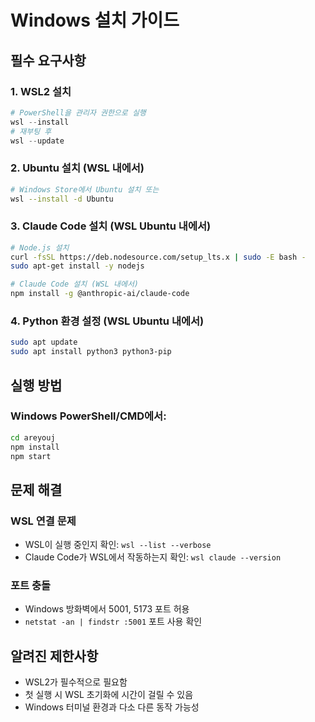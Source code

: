# Windows 설치 가이드

## 필수 요구사항

### 1. WSL2 설치
```powershell
# PowerShell을 관리자 권한으로 실행
wsl --install
# 재부팅 후
wsl --update
```

### 2. Ubuntu 설치 (WSL 내에서)
```bash
# Windows Store에서 Ubuntu 설치 또는
wsl --install -d Ubuntu
```

### 3. Claude Code 설치 (WSL Ubuntu 내에서)
```bash
# Node.js 설치
curl -fsSL https://deb.nodesource.com/setup_lts.x | sudo -E bash -
sudo apt-get install -y nodejs

# Claude Code 설치 (WSL 내에서)
npm install -g @anthropic-ai/claude-code
```

### 4. Python 환경 설정 (WSL Ubuntu 내에서)
```bash
sudo apt update
sudo apt install python3 python3-pip
```

## 실행 방법

### Windows PowerShell/CMD에서:
```cmd
cd areyouj
npm install
npm start
```

## 문제 해결

### WSL 연결 문제
- WSL이 실행 중인지 확인: `wsl --list --verbose`
- Claude Code가 WSL에서 작동하는지 확인: `wsl claude --version`

### 포트 충돌
- Windows 방화벽에서 5001, 5173 포트 허용
- `netstat -an | findstr :5001` 포트 사용 확인

## 알려진 제한사항

- WSL2가 필수적으로 필요함
- 첫 실행 시 WSL 초기화에 시간이 걸릴 수 있음
- Windows 터미널 환경과 다소 다른 동작 가능성